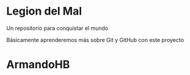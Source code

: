 # Legion del Mal
Un repositorio para conquistar el mundo

Básicamente aprenderemos más sobre Git y GitHub con este proyecto


# ArmandoHB



